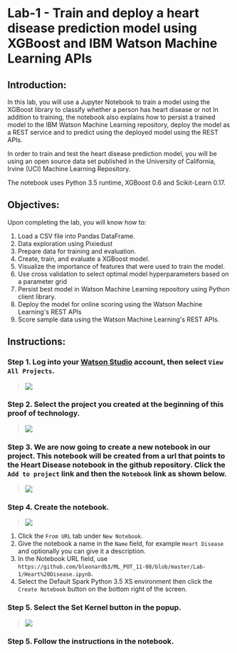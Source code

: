 # Lab-1 - Train and deploy a heart disease prediction model using XGBoost and IBM Watson Machine Learning APIs

## Introduction:

In this lab, you will use a Jupyter Notebook to train a model using the XGBoost library to classify whether a person has heart disease or not In addition to training, the notebook also explains how to persist a trained model to the IBM Watson Machine Learning repository, deploy the model as a REST service and to predict using the deployed model using the REST APIs.

In order to train and test the heart disease prediction model, you will be using an open source data set published in the University of California, Irvine (UCI) Machine Learning Repository.

The notebook uses Python 3.5 runtime, XGBoost 0.6 and Scikit-Learn 0.17.

## Objectives:

Upon completing the lab, you will know how to:

1. Load a CSV file into Pandas DataFrame.
1. Data exploration using Pixiedust
1. Prepare data for training and evaluation.
1. Create, train, and evaluate a XGBoost model.  
1. Visualize the importance of features that were used to train the model.
1. Use cross validation to select optimal model hyperparameters based on a parameter grid
1. Persist best model in Watson Machine Learning repository using Python client library.
1. Deploy the model for online scoring using the Watson Machine Learning's REST APIs
1. Score sample data using the Watson Machine Learning's REST APIs.

## Instructions:

### Step 1.  Log into your [Watson Studio](http://datascience.ibm.com/) account, then select `View All Projects`.

> <img src="https://github.com/bleonardb3/ML-POT/blob/master/Lab-1/images/View%20All%20Projects.png"/>

### Step 2.  Select the project you created at the beginning of this proof of technology.

> <img src="https://github.com/bleonardb3/ML-POT/blob/master/Lab-1/images/Select%20Watson%20Studio%20Labs.png"/>

### Step 3.  We are now going to create a new notebook in our project. This notebook will be created from a url that points to the Heart Disease notebook in the github repository. Click the `Add to project` link and then the `Notebook` link as shown below. 

> <img src="https://github.com/bleonardb3/ML-POT/blob/master/Lab-1/images/Add%20Notebook.png"/>

### Step 4.  Create the notebook.

> <img src="https://github.com/bleonardb3/ML_POT_11-08/blob/master/Lab-1/images/Create%20Notebook.png"/>

1. Click the `From URL` tab under `New Notebook`.
1. Give the notebook a name in the `Name` field, for example `Heart Disease` and optionally you can give it a description.
1. In the Notebook URL field, use `https://github.com/bleonardb3/ML_POT_11-08/blob/master/Lab-1/Heart%20Disease.ipynb`.
1. Select the Default Spark Python 3.5 XS environment then click the `Create Notebook` button on the bottom right of the screen.

### Step 5. Select the Set Kernel button in the popup. 
> <img src="https://github.com/bleonardb3/ML_POT_11-08/blob/master/Lab-1/images/Set%20Kernel.png"/>

### Step 5.  Follow the instructions in the notebook.



